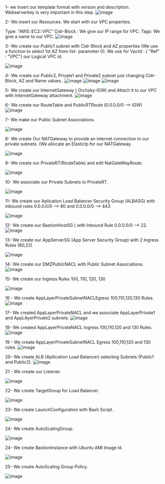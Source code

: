 1- we insert our template format with version and description. Webserverkey is very important in this step.
![image](https://user-images.githubusercontent.com/113843658/199592347-3f9da593-9bd5-413c-a7bd-c50539817c10.png)

2- We insert our Resources. We start with our VPC properties.

Type: "AWS::EC2::VPC"
Cidr-Block : We give our IP range for VPC.
Tags: We give a name to our VPC.
![image](https://user-images.githubusercontent.com/113843658/199594591-ef28e7a6-9746-4b76-8f72-8f398c252609.png)

3- We create our Public1 subnet with Cidr-Block and AZ properties (We use a function to select 1st AZ from list- parameter 0).
  We use for VpcId : { "Ref" : "VPC"} our Logical VPC id.
  
![image](https://user-images.githubusercontent.com/113843658/199595753-c37772e0-576e-42ad-ae5b-e143f66e1a93.png)

4- We create our Public2, Private1 and Private2 subnet just changing Cidr-Block, AZ and Name values..
![image](https://user-images.githubusercontent.com/113843658/199596733-e29ed8db-40fe-402e-8d88-5d0ca40f1cf0.png)
![image](https://user-images.githubusercontent.com/113843658/199596796-e5723e64-8d77-4e28-b5a6-70d12b54e504.png)
![image](https://user-images.githubusercontent.com/113843658/199596851-c6c21e9c-4ebd-41d4-a4ce-5ccb4a3abd10.png)

5- We create our InternetGateway ( Orchsky-IGW) and Attach it to our VPC with InternetGateway attachment.
![image](https://user-images.githubusercontent.com/113843658/199597693-aefd0b52-7a8b-4de1-97aa-14b91f04182d.png)

6- We create our RouteTable and PublicRTRoute (0.0.0.0/0 --> IGW)
![image](https://user-images.githubusercontent.com/113843658/199599551-9b0a13db-dc7a-4c55-86ca-5144dd76f90c.png)

7- We make our Public Subnet Associations.

![image](https://user-images.githubusercontent.com/113843658/199599976-061b2f92-8b00-46a6-a61c-364621c64ede.png)

8- We create Our NATGateway to provide an internet connection to our private subnets. (We allocate an ElasticIp for our NATGateway.

![image](https://user-images.githubusercontent.com/113843658/199600230-6ba05428-0559-4b02-b81c-b9f391ee429c.png)

9- We create our PrivateRT(RouteTable) and edit NatGateWayRoute.

![image](https://user-images.githubusercontent.com/113843658/199600917-0b32a777-b01c-4588-a8c3-831187c729da.png)

10- We associate our Private Subnets to PrivateRT.

![image](https://user-images.githubusercontent.com/113843658/199601056-f345454c-ef34-4687-b2e1-496bd35c24fd.png)

11- We create our Aplication Load Balancer Security Group (ALBASG) with inbound rules 0.0.0.0/0 --> 80 and 0.0.0.0/0 --> 443

![image](https://user-images.githubusercontent.com/113843658/199602784-26beb271-b787-4921-8f04-e2a778fbaebc.png)

12- We create our BastionHostSG ( with Inbound Rule 0.0.0.0/0 --> 22.
![image](https://user-images.githubusercontent.com/113843658/199603190-718ade2c-5558-46f8-b50b-0d03cc2278fd.png)

13- We create our AppServerSG (App Server Security Group) with 2 Ingress Rules (80,22)

![image](https://user-images.githubusercontent.com/113843658/199652469-47172bdf-f0f3-4aba-b17f-5cd9d5e75e04.png)

14- We create our DMZPublicNACL with Public Subnet Associations.
![image](https://user-images.githubusercontent.com/113843658/199659649-04549fd7-ff28-4513-b308-8092603e9d66.png)

15- We create our Ingress Rules 100, 110, 120, 130

![image](https://user-images.githubusercontent.com/113843658/199667313-5a106021-8c94-446f-9413-bb11e8e07c2f.png)

16 - We create AppLayerPrivateSubnetNACLEgress 100,110,120,130 Rules.
![image](https://user-images.githubusercontent.com/113843658/199774075-8975d2e1-2954-49d5-ab36-cf5719eab789.png)

17- We created AppLayerPrivateNACL and we associate AppLayerPrivate1 and AppLAyerPrivate2 subnets.
![image](https://user-images.githubusercontent.com/113843658/199777506-1bda74a7-fa17-458d-af70-e5d9ecd25e2b.png)

18- We created AppLayerPrivateNACL Ingress 100,110,120 and 130 Rules.
![image](https://user-images.githubusercontent.com/113843658/199781461-15af84ed-3f3f-4219-93b6-351dd08888e1.png)

19 - We create AppLayerPrivateSubnetNACL Egress 100,110,120 and 130 rules.
![image](https://user-images.githubusercontent.com/113843658/199804376-ad66193c-8484-42e4-8013-215f559b243b.png)

20- We create ALB (Apllication Load Balancer) selecting Subnets (Public1 and Public2).
![image](https://user-images.githubusercontent.com/113843658/199812100-91c436f0-61ee-47a7-a216-d8a771c0d57d.png)

21 - We create our Listener.

![image](https://user-images.githubusercontent.com/113843658/199812491-d82733c2-2a37-47cf-8326-e355f109fbb2.png)

22- We create TargetGroup for Load Balancer.

![image](https://user-images.githubusercontent.com/113843658/199812810-45e53b26-c579-40d2-a649-f0bba4124852.png)

23- We create LaunchConfiguration with Bash Script.

![image](https://user-images.githubusercontent.com/113843658/199828199-80af56aa-6a64-458e-9dc0-44ac33edb135.png)

24- We create AutoScalingGroup.

![image](https://user-images.githubusercontent.com/113843658/199827724-5b95fab7-b09b-4564-a319-803281abd6e4.png)

24- We create BastionInstance with Ubuntu AMI Image Id.

![image](https://user-images.githubusercontent.com/113843658/199830238-48662c0f-a9e4-47e1-a226-9d2574711229.png)

25- We create AutoScaling Group Policy.

![image](https://user-images.githubusercontent.com/113843658/199830372-12de82b3-7f6d-474f-bdf0-764de440f4a4.png)






